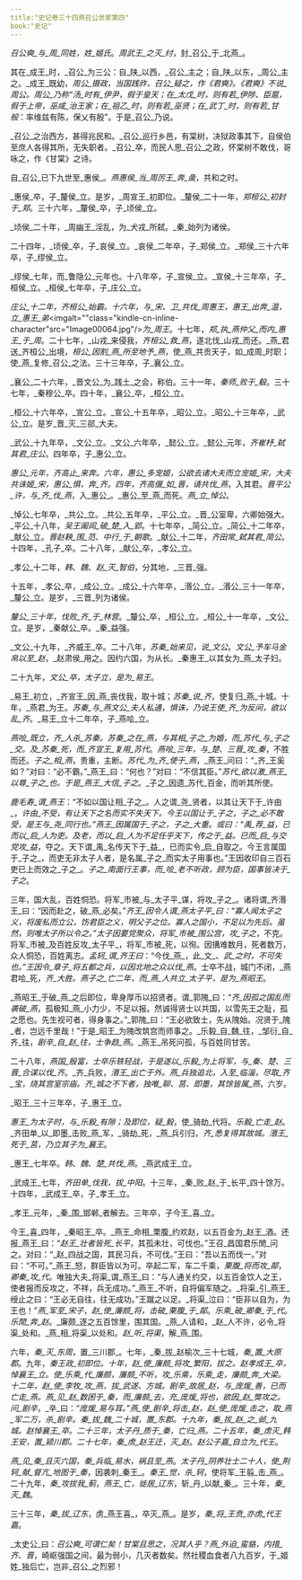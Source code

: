 ```yaml
---
title:"史记卷三十四燕召公世家第四"
book:"史记"
---
```

_召公奭_与_周_同姓，姓_姬氏_。_周武王_之灭_纣_，封_召公_于_北燕_。

其在_成王_时，_召公_为三公：自_陕_以西，_召公_主之；自_陕_以东，_周公_主之。_成王_既幼，_周公_摄政，当国践祚，_召公_疑之，作《君奭》。《君奭》不说_周公_。_周公_乃称“_汤_时有_伊尹_，假于皇天；在_太戊_时，则有若_伊陟_、_臣扈_，假于上帝，_巫咸_治王家；在_祖乙_时，则有若_巫贤_；在_武丁_时，则有若_甘般_：率维兹有陈，保乂有殷”。于是_召公_乃说。

_召公_之治西方，甚得兆民和。_召公_巡行乡邑，有棠树，决狱政事其下，自侯伯至庶人各得其所，无失职者。_召公_卒，而民人思_召公_之政，怀棠树不敢伐，哥咏之，作《甘棠》之诗。

自_召公_已下九世至_惠侯_。_燕惠侯_当_周厉王_奔_彘_，共和之时。

_惠侯_卒，子_釐侯_立。是岁，_周宣王_初即位。_釐侯_二十一年，_郑桓公_初封于_郑_。三十六年，_釐侯_卒，子_顷侯_立。

_顷侯_二十年，_周幽王_淫乱，为_犬戎_所弑。_秦_始列为诸侯。

二十四年，_顷侯_卒，子_哀侯_立。_哀侯_二年卒，子_郑侯_立。_郑侯_三十六年卒，子_缪侯_立。

_缪侯_七年，而_鲁隐公_元年也。十八年卒，子_宣侯_立。_宣侯_十三年卒，子_桓侯_立。_桓侯_七年卒，子_庄公_立。

_庄公_十二年，_齐桓公_始霸。十六年，与_宋_、_卫_共伐_周惠王_，_惠王_出奔_温_，立_惠王_弟_<imgalt=""class="kindle-cn-inline-character"src="Image00064.jpg"/>_为_周王_。十七年，_郑_执_燕仲父_而内_惠王_于_周_。二十七年，_山戎_来侵我，_齐桓公_救_燕_，遂北伐_山戎_而还。_燕_君送_齐桓公_出境，_桓公_因割_燕_所至地予_燕_，使_燕_共贡天子，如_成周_时职；使_燕_复修_召公_之法。三十三年卒，子_襄公_立。

_襄公_二十六年，_晋文公_为_践土_之会，称伯。三十一年，_秦师_败于_殽_。三十七年，_秦穆公_卒。四十年，_襄公_卒，_桓公_立。

_桓公_十六年卒，_宣公_立。_宣公_十五年卒，_昭公_立。_昭公_十三年卒，_武公_立。是岁_晋_灭_三郤_大夫。

_武公_十九年卒，_文公_立。_文公_六年卒，_懿公_立。_懿公_元年，_齐崔杼_弑其君_庄公_。四年卒，子_惠公_立。

_惠公_元年，_齐高止_来奔。六年，_惠公_多宠姬，公欲去诸大夫而立宠姬_宋_，大夫共诛姬_宋_，_惠公_惧，奔_齐_。四年，_齐高偃_如_晋_，请共伐_燕_，入其君。_晋平公_许，与_齐_伐_燕_，入_惠公_。_惠公_至_燕_而死。_燕_立_悼公_。

_悼公_七年卒，_共公_立。_共公_五年卒，_平公_立。_晋_公室卑，六卿始强大。_平公_十八年，_吴王阖闾_破_楚_入_郢_。十七年卒，_简公_立。_简公_十二年卒，_献公_立。_晋赵鞅_围_范_、_中行_于_朝歌_。_献公_十二年，_齐田常_弑其君_简公_。十四年，_孔子_卒。二十八年，_献公_卒，_孝公_立。

_孝公_十二年，_韩_、_魏_、_赵_灭_智伯_，分其地，_三晋_强。

十五年，_孝公_卒，_成公_立。_成公_十六年卒，_湣公_立。_湣公_三十一年卒，_釐公_立。是岁，_三晋_列为诸侯。

_釐公_三十年，伐败_齐_于_林营_。_釐公_卒，_桓公_立。_桓公_十一年卒，_文公_立。是岁，_秦献公_卒。_秦_益强。

_文公_十九年，_齐威王_卒。二十八年，_苏秦_始来见，说_文公_。_文公_予车马金帛以至_赵_，_赵肃侯_用之。因约六国，为从长。_秦惠王_以其女为_燕_太子妇。

二十九年，_文公_卒，太子立，是为_易王_。

_易王_初立，_齐宣王_因_燕_丧伐我，取十城；_苏秦_说_齐_，使复归_燕_十城。十年，_燕君_为王。_苏秦_与_燕文公_夫人私通，惧诛，乃说王使_齐_为反间，欲以乱_齐_。_易王_立十二年卒，子_燕哙_立。

_燕哙_既立，_齐_人杀_苏秦_。_苏秦_之在_燕_，与其相_子之_为婚，而_苏代_与_子之_交。及_苏秦_死，而_齐宣王_复用_苏代_。_燕哙_三年，与_楚_、_三晋_攻_秦_，不胜而还。_子之_相_燕_，贵重，主断。_苏代_为_齐_使于_燕_，_燕王_问曰：“_齐_王奚如？”对曰：“必不霸。”_燕王_曰：“何也？”对曰：“不信其臣。”_苏代_欲以激_燕王_以尊_子之_也。于是_燕王_大信_子之_。_子之_因遗_苏代_百金，而听其所使。

_鹿毛寿_谓_燕王_：“不如以国让相_子之_。人之谓_尧_贤者，以其让天下于_许由_，_许由_不受，有让天下之名而实不失天下。今王以国让于_子之_，_子之_必不敢受，是王与_尧_同行也。”_燕王_因属国于_子之_，_子之_大重。或曰：“_禹_荐_益_，已而以_启_人为吏。及老，而以_启_人为不足任乎天下，传之于_益_。已而_启_与交党攻_益_，夺之。天下谓_禹_名传天下于_益_，已而实令_启_自取之。今王言属国于_子之_，而吏无非太子人者，是名属_子之_而实太子用事也。”王因收印自三百石吏已上而效之_子之_。_子之_南面行王事，而_哙_老不听政，顾为臣，国事皆决于_子之_。

三年，国大乱，百姓恫恐。将军_市被_与_太子平_谋，将攻_子之_。诸将谓_齐湣王_曰：“因而赴之，破_燕_必矣。”_齐王_因令人谓_燕太子平_曰：“寡人闻太子之义，将废私而立公，饬君臣之义，明父子之位。寡人之国小，不足以为先后。虽然，则唯太子所以令之。”太子因要党聚众，将军_市被_围公宫，攻_子之_，不克。将军_市被_及百姓反攻_太子平_，将军_市被_死，以徇。因搆难数月，死者数万，众人恫恐，百姓离志。_孟轲_谓_齐王曰_：“今伐_燕_，此_文_、_武_之时，不可失也。”王因令_章子_将五都之兵，以因北地之众以伐_燕_。士卒不战，城门不闭，_燕君哙_死，_齐_大胜。_燕子之_亡二年，而_燕_人共立_太子平_，是为_燕昭王_。

_燕昭王_于破_燕_之后即位，卑身厚币以招贤者。谓_郭隗_曰：“_齐_因孤之国乱而袭破_燕_，孤极知_燕_小力少，不足以报。然诚得贤士以共国，以雪先王之耻，孤之愿也。先生视可者，得身事之。”_郭隗_曰：“王必欲致士，先从隗始。况贤于_隗_者，岂远千里哉！”于是_昭王_为隗改筑宫而师事之。_乐毅_自_魏_往，_邹衍_自_齐_往，_剧辛_自_赵_往，士争趋_燕_。_燕王_吊死问孤，与百姓同甘苦。

二十八年，_燕国_殷富，士卒乐轶轻战，于是遂以_乐毅_为上将军，与_秦_、_楚_、_三晋_合谋以伐_齐_。_齐_兵败，_湣王_出亡于外。_燕_兵独追北，入至_临淄_，尽取_齐_宝，烧其宫室宗庙。_齐_城之不下者，独唯_聊_、_莒_、_即墨_，其馀皆属_燕_，六岁。

_昭王_三十三年卒，子_惠王_立。

_惠王_为太子时，与_乐毅_有隙；及即位，疑_毅_，使_骑劫_代将。_乐毅_亡走_赵_。_齐田单_以_即墨_击败_燕_军，_骑劫_死，_燕_兵引归，_齐_悉复得其故城。_湣王_死于_莒_，乃立其子为_襄王_。

_惠王_七年卒。_韩_、_魏_、_楚_共伐_燕_。_燕武成王_立。

_武成王_七年，_齐田单_伐我，拔_中阳_。十三年，_秦_败_赵_于_长平_四十馀万。十四年，_武成王_卒，子_孝王_立。

_孝王_元年，_秦_围_邯郸_者解去。三年卒，子今王_喜_立。

今王_喜_四年，_秦昭王_卒。_燕王_命相_栗腹_约欢赵，以五百金为_赵王_酒。还报_燕王_曰：“_赵王_壮者皆死_长平_，其孤未壮，可伐也。”王召_昌国君乐閒_问之。对曰：“_赵_四战之国，其民习兵，不可伐。”王曰：“吾以五而伐一。”对曰：“不可。”_燕王_怒，群臣皆以为可。卒起二军，车二千乘，_栗腹_将而攻_鄗_，_卿秦_攻_代_。唯独大夫_将渠_谓_燕王_曰：“与人通关约交，以五百金饮人之王，使者报而反攻之，不祥，兵无成功。”_燕王_不听，自将偏军随之。_将渠_引_燕王_绶止之曰：“王必无自往，往无成功。”王蹴之以足。_将渠_泣曰：“臣非以自为，为王也！”_燕_军至_宋子_，_赵_使_廉颇_将，击破_栗腹_于_鄗_。_乐乘_破_卿秦_于_代_。_乐閒_奔_赵_。_廉颇_逐之五百馀里，围其国。_燕_人请和，_赵_人不许，必令_将渠_处和。_燕_相_将渠_以处和。_赵_听_将渠_，解_燕_围。

六年，_秦_灭_东周_，置_三川郡_。七年，_秦_拔_赵榆次_三十七城，_秦_置_大原郡_。九年，_秦王政_初即位。十年，_赵_使_廉颇_将攻_繁阳_，拔之。_赵孝成王_卒，_悼襄王_立。使_乐乘_代_廉颇_，_廉颇_不听，攻_乐乘_，_乐乘_走，_廉颇_奔_大梁_。十二年，_赵_使_李牧_攻_燕_，拔_武遂_、_方城_。_剧辛_故居_赵_，与_庞煖_善，已而亡走_燕_。_燕_见_赵_数困于_秦_，而_廉颇_去，充_庞煖_将也，欲因_赵_獘攻之。问_剧辛_，_辛_曰：“_庞煖_易与耳。”_燕_使_剧辛_将击_赵_，_赵_使_庞煖_击之，取_燕_军二万，杀_剧辛_。_秦_拔_魏_二十城，置_东郡_。十九年，_秦_拔_赵_之_邺_九城。_赵悼襄王_卒。二十三年，_太子丹_质于_秦_，亡归_燕_。二十五年，_秦_虏灭_韩王安_，置_颍川郡_。二十七年，_秦_虏_赵王迁_，灭_赵_。_赵公子嘉_自立为_代王_。

_燕_见_秦_且灭六国，_秦_兵临_易水_，祸且至_燕_。_太子丹_阴养壮士二十人，使_荆轲_献_督亢_地图于_秦_，因袭刺_秦王_。_秦王_觉，杀_轲_，使将军_王翦_击_燕_。二十九年，_秦_攻拔我_蓟_，_燕王_亡，徙居_辽东_，斩_丹_以献_秦_。三十年，_秦_灭_魏_。

三十三年，_秦_拔_辽东_，虏_燕王喜_，卒灭_燕_。是岁，_秦_将_王贲_亦虏_代王嘉_。

_太史公_曰：_召公奭_可谓仁矣！甘棠且思之，况其人乎？_燕_外迫_蛮貉_，内措_齐_、_晋_，崎岖强国之间，最为弱小，几灭者数矣。然社稷血食者八九百岁，于_姬姓_独后亡，岂非_召公_之烈邪！
